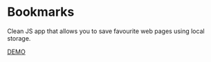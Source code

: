 # Bookmarks
Clean JS app that allows you to save favourite web pages using local storage.

<a href="https://codepen.io/SlavaJamm/pen/bjeEGO">DEMO</a>
